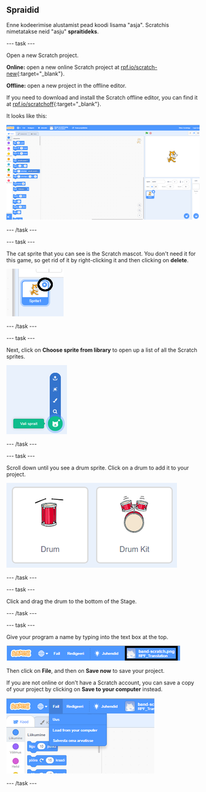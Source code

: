 ## Spraidid

Enne kodeerimise alustamist pead koodi lisama "asja". Scratchis nimetatakse neid "asju" **spraitideks**.

\--- task \---

Open a new Scratch project.

**Online:** open a new online Scratch project at [rpf.io/scratch-new](http://rpf.io/scratch-new){:target="_blank"}.

**Offline:** open a new project in the offline editor.

If you need to download and install the Scratch offline editor, you can find it at [rpf.io/scratchoff](http://rpf.io/scratchoff){:target="_blank"}.

It looks like this:

![screenshot](images/band-scratch.png)

\--- /task \---

\--- task \---

The cat sprite that you can see is the Scratch mascot. You don't need it for this game, so get rid of it by right-clicking it and then clicking on **delete**.

![kuvatõmmis](images/band-delete-annotated.png)

\--- /task \---

\--- task \---

Next, click on **Choose sprite from library** to open up a list of all the Scratch sprites.

![screenshot](images/band-sprite-library.png)

\--- /task \---

\--- task \---

Scroll down until you see a drum sprite. Click on a drum to add it to your project.

![screenshot](images/band-sprite-drum.png)

\--- /task \---

\--- task \---

Click and drag the drum to the bottom of the Stage.

\--- /task \---

\--- task \---

Give your program a name by typing into the text box at the top.

![name](images/band-name-annotated.png)

Then click on **File**, and then on **Save now** to save your project.

If you are not online or don't have a Scratch account, you can save a copy of your project by clicking on **Save to your computer** instead.

![screenshot](images/band-save.png)

\--- /task \---